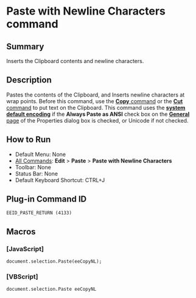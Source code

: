 # Paste with Newline Characters command

## Summary

Inserts the Clipboard contents and newline characters.

## Description

Pastes the contents of the Clipboard, and Inserts newline characters at wrap points. Before this command, use the
[**Copy** command](edit_copy) or the
[**Cut** command](edit_cut) to put text on the Clipboard.
This command uses the [**system default encoding**](../../glossary/systemdefaultencoding) if the
**Always Paste as ANSI** check box
on the [**General** page](../../dlg/properties/general/index) of the Properties dialog box is checked, or Unicode if not checked.

## How to Run

- Default Menu: None
- [All Commands](../tools/all_commands): **Edit** \> **Paste**
\> **Paste with Newline Characters**
- Toolbar: None
- Status Bar: None
- Default Keyboard Shortcut: CTRL+J

## Plug-in Command ID

```
EEID_PASTE_RETURN (4133)```

## Macros

### \[JavaScript\]

```
document.selection.Paste(eeCopyNL);
```

### \[VBScript\]

```
document.selection.Paste eeCopyNL
```
